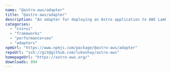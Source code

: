 ```yaml
---
name: "@astro-aws/adapter"
title: "@astro-aws/adapter"
description: "An adapter for deploying an Astro application to AWS Lambda"
categories:
  - "css+ui"
  - "frameworks"
  - "performance+seo"
  - "adapters"
npmUrl: "https://www.npmjs.com/package/@astro-aws/adapter"
repoUrl: "ssh://git@github.com/lukeshay/astro-aws"
homepageUrl: "https://astro-aws.org/"
downloads: 994
---
```

